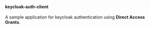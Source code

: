 #### keycloak-auth-client

A sample application for keycloak authentication using **Direct Access Grants**.
